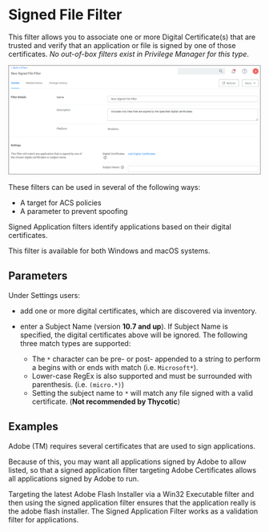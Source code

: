 [title]: # (Signed File)
[tags]: # (filter types)
[priority]: # (2)
# Signed File Filter

This filter allows you to associate one or more Digital Certificate(s) that are trusted and verify that an application or file is signed by one of those certificates. *No out-of-box filters exist in Privilege Manager for this type*.

  ![Signed File Filter Settings](images/signed-file-filter.png "Signed File Filter Settings")

These filters can be used in several of the following ways:

* A target for ACS policies
* A parameter to prevent spoofing

Signed Application filters identify applications based on their digital certificates.

This filter is available for both Windows and macOS systems.

## Parameters

Under Settings users:

* add one or more digital certificates, which are discovered via inventory.
* enter a Subject Name (version __10.7 and up__). If Subject Name is specified, the digital certificates above will be ignored. The following three match types are supported:

  * The `*` character can be pre- or post- appended to a string to perform a begins with or ends with match (i.e. `Microsoft*`).
  * Lower-case RegEx is also supported and must be surrounded with parenthesis. (i.e. `(micro.*)`)
  * Setting the subject name to `*` will match any file signed with a valid certificate. (__Not recommended by Thycotic__)

## Examples

Adobe (TM) requires several certificates that are used to sign applications.

Because of this, you may want all applications signed by Adobe to allow listed, so that a signed application filter targeting Adobe Certificates allows all applications signed by Adobe to run.

Targeting the latest Adobe Flash Installer via a Win32 Executable filter and then using the signed application filter ensures that the application really is the adobe flash installer. The Signed Application Filter works as a validation filter for applications.
